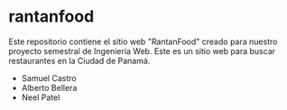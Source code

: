 # rantanfood
Este repositorio contiene el sitio web "RantanFood" creado para nuestro proyecto semestral de Ingeniería Web. Este es un sitio web para buscar restaurantes en la Ciudad de Panamá.
- Samuel Castro
- Alberto Bellera
- Neel Patel
